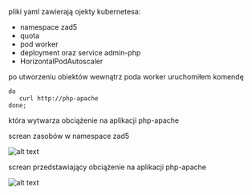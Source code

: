 pliki yaml zawierają ojekty kubernetesa:
 - namespace zad5
 - quota
 - pod worker
 - deployment oraz service admin-php
 - HorizontalPodAutoscaler

po utworzeniu obiektów wewnątrz poda worker uruchomiłem komendę

```while [ true ]
do
   curl http://php-apache
done;
```

która wytwarza obciążenie na aplikacji php-apache

screan zasobów w namespace zad5

![alt text](https://i1.kwejk.pl/k/obrazki/2018/04/u97jG7IkwVwtAG4Z.jpg)

screan przedstawiający obciążenie na aplikacji php-apache

![alt text](https://fwcdn.pl/fpo/47/13/4713/7535946.3.jpg)
